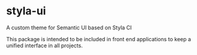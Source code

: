 # styla-ui
A custom theme for Semantic UI based on Styla CI

This package is intended to be included in front end applications to keep a unified interface in all projects.
